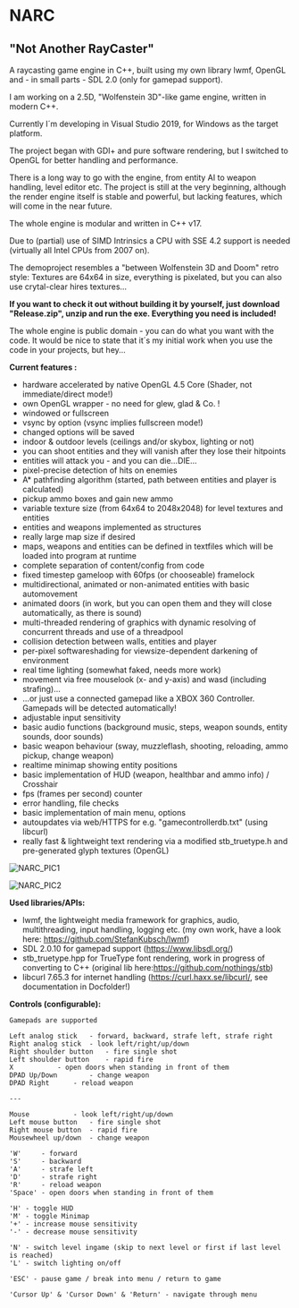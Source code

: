 # NARC

## "Not Another RayCaster"

A raycasting game engine in C++, built using my own library lwmf, OpenGL and - in small parts - SDL 2.0 (only for gamepad support).

I am working on a 2.5D, "Wolfenstein 3D"-like game engine, written in modern C++.

Currently I´m developing in Visual Studio 2019, for Windows as the target platform.

The project began with GDI+ and pure software rendering, but I switched to OpenGL for better handling and performance.

There is a long way to go with the engine, from entity AI to weapon handling, level editor etc. The project is still at the very beginning, although the render engine itself is stable and powerful, but lacking features, which will come in the near future.

The whole engine is modular and written in C++ v17.

Due to (partial) use of SIMD Intrinsics a CPU with SSE 4.2 support is needed (virtually all Intel CPUs from 2007 on).

The demoproject resembles a "between Wolfenstein 3D and Doom" retro style: Textures are 64x64 in size, everything is pixelated, but you can also use crytal-clear hires textures...

**If you want to check it out without building it by yourself, just download "Release.zip", unzip and run the exe. Everything you need is included!**

The whole engine is public domain - you can do what you want with the code. It would be nice to state that it´s my initial work when you use the code in your projects, but hey...

**Current features :**

  - hardware accelerated by native OpenGL 4.5 Core (Shader, not immediate/direct mode!)
  - own OpenGL wrapper - no need for glew, glad & Co. !
  - windowed or fullscreen
  - vsync by option (vsync implies fullscreen mode!)
  - changed options will be saved
  - indoor & outdoor levels (ceilings and/or skybox, lighting or not)
  - you can shoot entities and they will vanish after they lose their hitpoints
  - entities will attack you - and you can die...DIE...
  - pixel-precise detection of hits on enemies
  - A* pathfinding algorithm (started, path between entities and player is calculated)
  - pickup ammo boxes and gain new ammo
  - variable texture size (from 64x64 to 2048x2048) for level textures and entities
  - entities and weapons implemented as structures
  - really large map size if desired
  - maps, weapons and entities can be defined in textfiles which will be loaded into program at runtime
  - complete separation of content/config from code
  - fixed timestep gameloop with 60fps (or chooseable) framelock
  - multidirectional, animated or non-animated entities with basic automovement
  - animated doors (in work, but you can open them and they will close automatically, as there is sound)
  - multi-threaded rendering of graphics with dynamic resolving of concurrent threads and use of a threadpool
  - collision detection between walls, entities and player
  - per-pixel softwareshading for viewsize-dependent darkening of environment
  - real time lighting (somewhat faked, needs more work)
  - movement via free mouselook (x- and y-axis) and wasd (including strafing)...
  - ...or just use a connected gamepad like a XBOX 360 Controller. Gamepads will be detected automatically!
  - adjustable input sensitivity
  - basic audio functions (background music, steps, weapon sounds, entity sounds, door sounds)
  - basic weapon behaviour (sway, muzzleflash, shooting, reloading, ammo pickup, change weapon)
  - realtime minimap showing entity positions
  - basic implementation of HUD (weapon, healthbar and ammo info) / Crosshair
  - fps (frames per second) counter
  - error handling, file checks
  - basic implementation of main menu, options
  - autoupdates via web/HTTPS for e.g. "gamecontrollerdb.txt" (using libcurl)
  - really fast & lightweight text rendering via a modified stb_truetype.h and pre-generated glyph textures (OpenGL)

![NARC_PIC1](https://github.com/StefanKubsch/NARC/blob/master/Documentation/NARC.png)

![NARC_PIC2](https://github.com/StefanKubsch/NARC/blob/master/Documentation/NARC1.png)

**Used libraries/APIs:**

  - lwmf, the lightweight media framework for graphics, audio, multithreading, input handling, logging etc. (my own work, have a look here: https://github.com/StefanKubsch/lwmf)
  - SDL 2.0.10 for gamepad support (https://www.libsdl.org/)
  - stb_truetype.hpp for TrueType font rendering, work in progress of converting to C++ (original lib here:https://github.com/nothings/stb)
  - libcurl 7.65.3 for internet handling (https://curl.haxx.se/libcurl/, see documentation in Docfolder!)
  
**Controls (configurable):**
  
	Gamepads are supported
	
	Left analog stick 	- forward, backward, strafe left, strafe right
	Right analog stick 	- look left/right/up/down
	Right shoulder button 	- fire single shot
	Left shoulder button	- rapid fire
	X			- open doors when standing in front of them
	DPAD Up/Down 		- change weapon
	DPAD Right 		- reload weapon
	
	---
	
	Mouse 			- look left/right/up/down
	Left mouse button 	- fire single shot
	Right mouse button	- rapid fire
	Mousewheel up/down 	- change weapon
	
	'W' 	- forward
	'S' 	- backward
	'A' 	- strafe left
	'D' 	- strafe right
	'R' 	- reload weapon
	'Space' - open doors when standing in front of them
  
	'H' - toggle HUD
	'M' - toggle Minimap
	'+' - increase mouse sensitivity
	'-' - decrease mouse sensitivity
	
	'N' - switch level ingame (skip to next level or first if last level is reached)
	'L' - switch lighting on/off
	
	'ESC' - pause game / break into menu / return to game
	
	'Cursor Up' & 'Cursor Down' & 'Return' - navigate through menu
